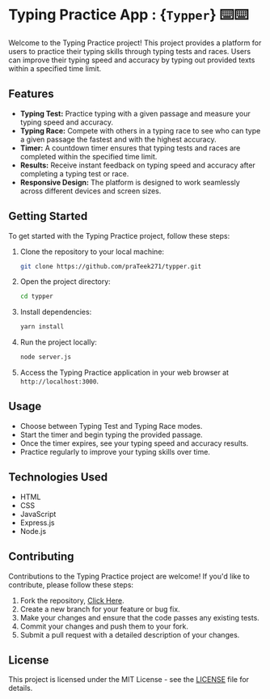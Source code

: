 # Typing Practice App : {`Typper`} ⌨️⌨️

Welcome to the Typing Practice project! This project provides a platform for users to practice their typing skills through typing tests and races. Users can improve their typing speed and accuracy by typing out provided texts within a specified time limit.

## Features

- **Typing Test:** Practice typing with a given passage and measure your typing speed and accuracy.
- **Typing Race:** Compete with others in a typing race to see who can type a given passage the fastest and with the highest accuracy.
- **Timer:** A countdown timer ensures that typing tests and races are completed within the specified time limit.
- **Results:** Receive instant feedback on typing speed and accuracy after completing a typing test or race.
- **Responsive Design:** The platform is designed to work seamlessly across different devices and screen sizes.

## Getting Started

To get started with the Typing Practice project, follow these steps:

1. Clone the repository to your local machine:

   ```bash
   git clone https://github.com/praTeek271/typper.git
   ```

2. Open the project directory:

   ```bash
   cd typper
   ```

3. Install dependencies:

   ```bash
   yarn install
   ```

4. Run the project locally:

   ```bash
   node server.js
   ```

5. Access the Typing Practice application in your web browser at `http://localhost:3000`.

## Usage

- Choose between Typing Test and Typing Race modes.
- Start the timer and begin typing the provided passage.
- Once the timer expires, see your typing speed and accuracy results.
- Practice regularly to improve your typing skills over time.

## Technologies Used

- HTML
- CSS
- JavaScript
- Express.js
- Node.js

## Contributing

Contributions to the Typing Practice project are welcome! If you'd like to contribute, please follow these steps:

1. Fork the repository, [Click Here](https://github.com/praTeek271/typper/fork).
2. Create a new branch for your feature or bug fix.
3. Make your changes and ensure that the code passes any existing tests.
4. Commit your changes and push them to your fork.
5. Submit a pull request with a detailed description of your changes.

## License

This project is licensed under the MIT License - see the [LICENSE](LICENSE) file for details.

